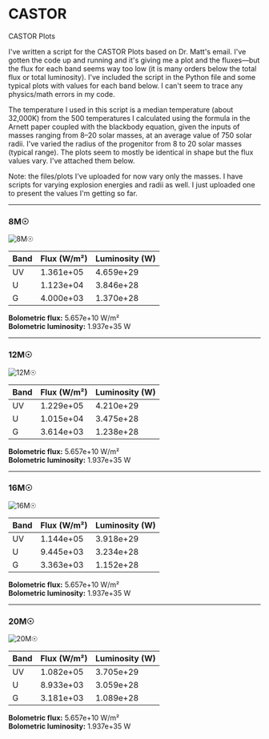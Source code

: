 # CASTOR

CASTOR Plots

I've written a script for the CASTOR Plots based on Dr. Matt's email. I've gotten the code up and running and it's giving me a plot and the fluxes—but the flux for each band seems way too low (it is many orders below the total flux or total luminosity). I've included the script in the Python file and some typical plots with values for each band below. I can't seem to trace any physics/math errors in my code.

The temperature I used in this script is a median temperature (about 32,000K) from the 500 temperatures I calculated using the formula in the Arnett paper coupled with the blackbody equation, given the inputs of masses ranging from 8–20 solar masses, at an average value of 750 solar radii. I've varied the radius of the progenitor from 8 to 20 solar masses (typical range). The plots seem to mostly be identical in shape but the flux values vary. I've attached them below.

Note: the files/plots I've uploaded for now vary only the masses. I have scripts for varying explosion energies and radii as well. I just uploaded one to present the values I'm getting so far.

---

### 8M☉

![8M☉](https://github.com/user-attachments/assets/9402a7d2-e902-4645-ace3-39fb7e891605)

| Band | Flux (W/m²) | Luminosity (W) |
|------|-------------|----------------|
| UV   | 1.361e+05   | 4.659e+29      |
| U    | 1.123e+04   | 3.846e+28      |
| G    | 4.000e+03   | 1.370e+28      |

**Bolometric flux:** 5.657e+10 W/m²  
**Bolometric luminosity:** 1.937e+35 W

---

### 12M☉

![12M☉](https://github.com/user-attachments/assets/f96fffc3-088f-437d-a5c0-67c7a4706f1f)

| Band | Flux (W/m²) | Luminosity (W) |
|------|-------------|----------------|
| UV   | 1.229e+05   | 4.210e+29      |
| U    | 1.015e+04   | 3.475e+28      |
| G    | 3.614e+03   | 1.238e+28      |

**Bolometric flux:** 5.657e+10 W/m²  
**Bolometric luminosity:** 1.937e+35 W

---

### 16M☉

![16M☉](https://github.com/user-attachments/assets/7415a844-ea25-4373-b32b-aa67c05ac6e4)

| Band | Flux (W/m²) | Luminosity (W) |
|------|-------------|----------------|
| UV   | 1.144e+05   | 3.918e+29      |
| U    | 9.445e+03   | 3.234e+28      |
| G    | 3.363e+03   | 1.152e+28      |

**Bolometric flux:** 5.657e+10 W/m²  
**Bolometric luminosity:** 1.937e+35 W

---

### 20M☉

![20M☉](https://github.com/user-attachments/assets/a2bd86dd-ba38-47e3-8ae6-f6cc093484a7)

| Band | Flux (W/m²) | Luminosity (W) |
|------|-------------|----------------|
| UV   | 1.082e+05   | 3.705e+29      |
| U    | 8.933e+03   | 3.059e+28      |
| G    | 3.181e+03   | 1.089e+28      |

**Bolometric flux:** 5.657e+10 W/m²  
**Bolometric luminosity:** 1.937e+35 W
